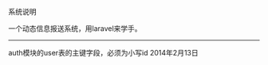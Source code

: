 系统说明

一个动态信息报送系统，用laravel来学手。


---------------------------------------------
auth模块的user表的主键字段，必须为小写id
                            2014年2月13日